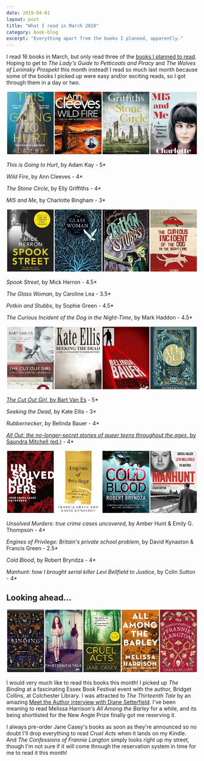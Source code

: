 ```yaml
---
date: 2019-04-01
layout: post
title: "What I read in March 2019"
category: book-blog
excerpt: "Everything apart from the books I planned, apparently."
---
```


I read 16 books in March, but only read three of the [books I planned to read](/what-i-read-in-february-2019/). Hoping to get to <cite>The Lady's Guide to Petticoats and Piracy</cite> and <cite>The Wolves of Leninsky Prospekt</cite> this month instead! I read so much last month because some of the books I picked up were easy and/or exciting reads, so I got through them in a day or two.

![This is Going to Hurt, Wild Fire, The Stone Circle, MI5 and Me](/images/march-collage-1.jpg)

<cite>This is Going to Hurt</cite>, by Adam Kay - 5*

<cite>Wild Fire</cite>, by Ann Cleeves - 4*

<cite>The Stone Circle</cite>, by Elly Griffiths - 4*

<cite>MI5 and Me</cite>, by Charlotte Bingham - 3*

![Spook Street, The Glass Woman, Potkin and Stubbs, The Curious Incident of the Dog in the Night-Time](/images/march-collage-2.jpg)

<cite>Spook Street</cite>, by Mick Herron - 4.5*

<cite>The Glass Woman</cite>, by Caroline Lea - 3.5*

<cite>Potkin and Stubbs</cite>, by Sophie Green - 4.5*

<cite>The Curious Incident of the Dog in the Night-Time</cite>, by Mark Haddon - 4.5*

![The Cut Out Girl, Seeking the Dead, Rubbernecker, All Out: the no-longer-secret stories of queer teens throughout the ages, The Cut Out Girl](/images/march-collage-3.jpg)

[<cite>The Cut Out Girl</cite>, by Bart Van Es](/the-cut-out-girl-by-bart-van-es/) - 5*

<cite>Seeking the Dead</cite>, by Kate Ellis - 3*

<cite>Rubbernecker</cite>, by Belinda Bauer - 4*

[<cite>All Out: the no-longer-secret stories of queer teens throughout the ages</cite>, by Saundra Mitchell (ed.)](https://www.suffolklibraries.co.uk/new-suggestions/young-adult/all-out-by-saundra-mitchell/) - 4*

![Unsolved Murders: true crime cases uncovered, Engines of Privilege: Britain's private school problem, Cold Blood, Manhunt: how I brought serial killer Levi Bellfield to Justice](/images/march-collage-4.jpg)

<cite>Unsolved Murders: true crime cases uncovered</cite>, by Amber Hunt & Emily G. Thompson - 4*

<cite>Engines of Privilege: Britain's private school problem</cite>, by David Kynaston & Francis Green</cite> - 2.5*

<cite>Cold Blood</cite>, by Robert Bryndza - 4*

<cite>Manhunt: how I brought serial killer Levi Bellfield to Justice</cite>, by Colin Sutton - 4*

## Looking ahead...

![The Binding, The Thirteenth Tale, Cruel Acts, All Among the Barley, The Confessions of Frannie Langton](/images/march-collage-5.jpg)

I would very much like to read this books this month! I picked up <cite>The Binding</cite> at a fascinating Essex Book Festival event with the author, Bridget Collins, at Colchester Library. I was attracted to <cite>The Thirteenth Tale</cite> by an amazing [Meet the Author interview with Diane Setterfield](https://www.suffolklibraries.co.uk/new-suggestions/meet-the-author/meet-the-author-diane-setterfield). I've been meaning to read Melissa Harrison's <cite>All Among the Barley</cite> for a while, and its being shortlisted for the New Angle Prize finally got me reserving it.

I always pre-order Jane Casey's books as soon as they're announced so no doubt I'll drop everything to read <cite>Cruel Acts</cite> when it lands on my Kindle. And <cite>The Confessions of Frannie Langton</cite> simply looks right up my street, though I'm not sure if it will come through the reservation system in time for me to read it this month!
